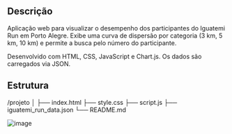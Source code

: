 ## **Descrição**  

Aplicação web para visualizar o desempenho dos participantes do Iguatemi Run em Porto Alegre. Exibe uma curva de dispersão por categoria (3 km, 5 km, 10 km) e permite a busca pelo número do participante.

Desenvolvido com HTML, CSS, JavaScript e Chart.js. Os dados são carregados via JSON.

## **Estrutura**  

/projeto
│
├── index.html
├── style.css
├── script.js
├── iguatemi_run_data.json
└── README.md

![image](https://github.com/user-attachments/assets/42fb25dc-13d9-4816-8d94-9c10c0e71bf6)
